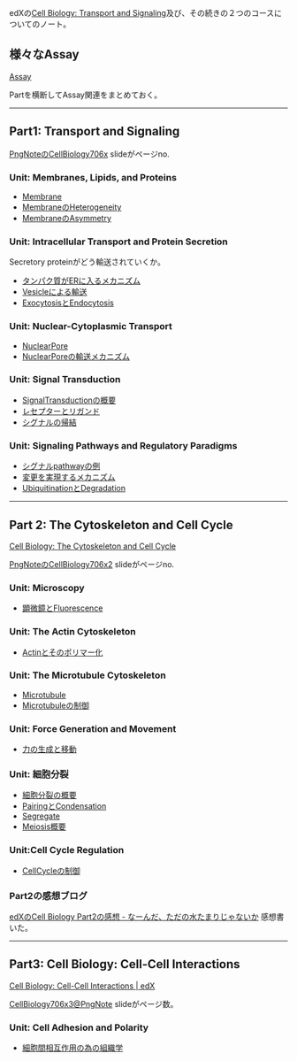 edXの[Cell Biology: Transport and Signaling](https://www.edx.org/course/cell-biology-transport)及び、その続きの２つのコースについてのノート。

## 様々なAssay

[Assay](Assay.md)

Partを横断してAssay関連をまとめておく。

----
## Part1: Transport and Signaling

[PngNoteのCellBiology706x](https://karino2.github.io/ImageGallery/CellBiology706x.html#lg=1&slide=0) slideがページno.

### Unit: Membranes, Lipids, and Proteins

- [Membrane](Membrane.md)
- [MembraneのHeterogeneity](MembraneのHeterogeneity.md)
- [MembraneのAsymmetry](MembraneのAsymmetry.md)

### Unit: Intracellular Transport and Protein Secretion

Secretory proteinがどう輸送されていくか。

- [タンパク質がERに入るメカニズム](タンパク質がERに入るメカニズム.md)
- [Vesicleによる輸送](Vesicleによる輸送.md)
- [ExocytosisとEndocytosis](ExocytosisとEndocytosis.md)

### Unit: Nuclear-Cytoplasmic Transport

- [NuclearPore](NuclearPore.md)
- [NuclearPoreの輸送メカニズム](NuclearPoreの輸送メカニズム.md)

### Unit: Signal Transduction

- [SignalTransductionの概要](SignalTransductionの概要.md)
- [レセプターとリガンド](レセプターとリガンド.md)
- [シグナルの帰結](シグナルの帰結.md)

### Unit: Signaling Pathways and Regulatory Paradigms

- [シグナルpathwayの例](シグナルpathwayの例.md)
- [変更を実現するメカニズム](変更を実現するメカニズム.md)
- [UbiquitinationとDegradation](UbiquitinationとDegradation.md)

----

## Part 2: The Cytoskeleton and Cell Cycle

[Cell Biology: The Cytoskeleton and Cell Cycle](https://www.edx.org/course/cell-biology-2)

[PngNoteのCellBiology706x2](https://karino2.github.io/ImageGallery/CellBiology706x2.html#lg=1&slide=0) slideがページno.

### Unit: Microscopy

- [顕微鏡とFluorescence](顕微鏡とFluorescence.md)

### Unit: The Actin Cytoskeleton

- [Actinとそのポリマー化](Actinとそのポリマー化.md)

### Unit: The Microtubule Cytoskeleton

- [Microtubule](Microtubule.md)
- [Microtubuleの制御](Microtubuleの制御.md)

### Unit: Force Generation and Movement

- [力の生成と移動](力の生成と移動.md)

### Unit: 細胞分裂

- [細胞分裂の概要](細胞分裂の概要.md)
- [PairingとCondensation](PairingとCondensation.md)
- [Segregate](Segregate.md)
- [Meiosis概要](Meiosis概要.md)

### Unit:Cell Cycle Regulation

- [CellCycleの制御](CellCycleの制御.md)

### Part2の感想ブログ

[edXのCell Biology Part2の感想 - なーんだ、ただの水たまりじゃないか](https://karino2.github.io/2022/05/19/cell_biology_part2_finish.html) 感想書いた。

----

## Part3: Cell Biology: Cell-Cell Interactions

[Cell Biology: Cell-Cell Interactions | edX](https://www.edx.org/course/cell-biology-3)

[CellBiology706x3@PngNote](https://karino2.github.io/ImageGallery/CellBiology706x3.html#lg=1&slide=0) slideがページ数。

### Unit: Cell Adhesion and Polarity

- [細胞間相互作用の為の組織学](細胞間相互作用の為の組織学.md)
